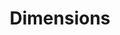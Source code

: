 ---
bigquery: https://console.cloud.google.com/bigquery?p=covid-19-dimensions-ai&page=table&d=data&t=publications
contributors: Digital Science, https://www.digital-science.com/
cost: Free for personal, non-commercial use.
description: Dimensions contains more than 100 million publications, ranging from
  articles published in scholarly journals, books and book chapters, to preprints
  and conference proceedings. All publications are contextualized with linked data
  sets, funding, publications, patents, clinical trials, and policy documents. You
  can also view associated categories, funders, institutions, and researcher profiles.
documentation: https://docs.dimensions.ai/bigquery/index.html
last_edit: 04/10/2022, 18:00:08
location: https://www.dimensions.ai/products/free/
maintained_by: Digital Science, https://www.digital-science.com/
schema_fields:
- category_icrp_ct
- mesh_terms
- funding_cny
- filing_year
- researcher_ids
- foa_number
- expiration_date
- address
- category_icrp_cso
- original_title
- funding_amount
- repository_id
- research_org_cities
- granted_date
- original_assignee_countries
- resulting_publication_ids
- category_sdg
- current_assignee_countries
- pmid
- original_assignee_orgs
- language
- concepts
- license
- funder_org
- funder_org_acronyms
- current_assignee
- assignee_orgs
- associated_grant_ids
- conditions
- aliases
- category_uoa
- research_org_countries
- current_assignee_orgs
- organisation_details
- funding_cad
- legal_events
- category_hrcs_rac
- expiration_year
- id
- date_print
- original_assignee
- funding_nzd
- research_org_state_codes
- research_org_country_names
- kind
- associated_publication_pmid
- parent_id
- funding_chf
- research_orgs
- priority_year
- authors
- acronyms
- subtitles
- journal
- issue
- arxiv_id
- established
- registry
- reference_ids
- title
- description
- altmetrics
- associated_publication_arxiv_id
- funding_aud
- funding_usd
- categories
- funder_org_cities
- acknowledgements
- assignee_countries
- category_hrcs_hc
- created_date
- filing_status
- eisbn
- citation_string
- filing_date
- status
- grant_number
- priority_date
- funding_currency
- email_address
- ipcr
- relationships
- start_date
- active_years
- end_date
- funding_gbp
- publication_ids
- labels
- publisher
- funding_jpy
- patent_ids
- date_modified
- external_ids
- volume
- end_year
- date_inserted
- funder_org_countries
- open_access_categories_v2
- phase
- types
- investigators
- citations_count
- clinical_trial_ids
- legal_status
- cited_by_ids
- date_normal
- doi
- family_id
- funder_orgs
- jurisdiction
- funder_countries
- linkout
- acronym
- repository_url
- repository_name
- year
- application_number
- publication_year
- funding_details
- proceedings_title
- funding_eur
- inventor_names
- wikipedia_url
- abstract
- date_imported_gbq
- embargo_date
- mesh_headings
- pmcid
- links
- associated_publication_doi
- source_id
- book_title
- resulting_publication_doi
- cpc
- gender
- associated_publication_id
- book_series_title
- publication_date
- editors
- start_year
- conference
- interventions
- family_count
- pages
- metrics
- supporting_grant_ids
- date
- type
- date_online
- research_org_city_names
- original_abstract
- category_hra
- isbn
- open_access_categories
- category_for
- citations
- brief_title
- category_rcdc
- category_bra
- name
- granted_year
- journal_lists
- funder_org_state_codes
- family_members_ids
- research_org_state_names
shortname: dimensions
tags:
- scholarly literature
- patents
- funding
- clinical trials
- academic profiles
terms_of_use: 'Use of both the Dimensions COVID-19 dataset and full Dimensions dataset
  are subject to the Dimensions Terms of use: https://www.dimensions.ai/policies-terms-legal '
title: Dimensions
uuid: dcff88bd-fe6b-4fdb-8159-809bf9d7bc1c
---